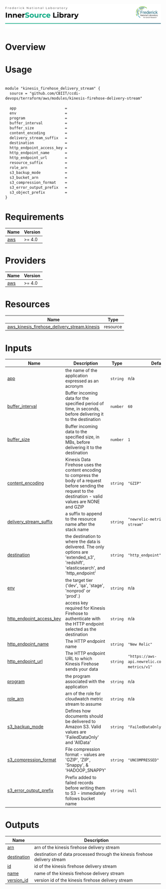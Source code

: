 ![Frederick National Laboratory](./assets/fnl.svg)

# Overview 

# Usage 

<pre><code>
module "kinesis_firehose_delivery_stream" {
  source = "github.com/CBIIT/ccdi-devops/terraform/aws/modules/kinesis-firehose-delivery-stream"

  app                      = 
  env                      = 
  program                  = 
  buffer_interval          = 
  buffer_size              = 
  content_encoding         = 
  delivery_stream_suffix   = 
  destination              = 
  http_endpoint_access_key = 
  http_endpoint_name       = 
  http_endpoint_url        = 
  resource_suffix          = 
  role_arn                 = 
  s3_backup_mode           = 
  s3_bucket_arn            = 
  s3_compression_format    = 
  s3_error_output_prefix   = 
  s3_object_prefix         = 
}
</code></pre>

<!-- BEGIN_TF_DOCS -->
# Requirements

| Name | Version |
|------|---------|
| <a name="requirement_aws"></a> [aws](#requirement\_aws) | >= 4.0 |

# Providers

| Name | Version |
|------|---------|
| <a name="provider_aws"></a> [aws](#provider\_aws) | >= 4.0 |

# Resources

| Name | Type |
|------|------|
| [aws_kinesis_firehose_delivery_stream.kinesis](https://registry.terraform.io/providers/hashicorp/aws/latest/docs/resources/kinesis_firehose_delivery_stream) | resource |

# Inputs

| Name | Description | Type | Default | Required |
|------|-------------|------|---------|:--------:|
| <a name="input_app"></a> [app](#input\_app) | the name of the application expressed as an acronym | `string` | n/a | yes |
| <a name="input_buffer_interval"></a> [buffer\_interval](#input\_buffer\_interval) | Buffer incoming data for the specified period of time, in seconds, before delivering it to the destination | `number` | `60` | no |
| <a name="input_buffer_size"></a> [buffer\_size](#input\_buffer\_size) | Buffer incoming data to the specified size, in MBs, before delivering it to the destination | `number` | `1` | no |
| <a name="input_content_encoding"></a> [content\_encoding](#input\_content\_encoding) | Kinesis Data Firehose uses the content encoding to compress the body of a request before sending the request to the destination - valid values are NONE and GZIP | `string` | `"GZIP"` | no |
| <a name="input_delivery_stream_suffix"></a> [delivery\_stream\_suffix](#input\_delivery\_stream\_suffix) | a suffix to append to the resource name after the stack name | `string` | `"newrelic-metric-delivery-stream"` | no |
| <a name="input_destination"></a> [destination](#input\_destination) | the destination to where the data is delivered. The only options are 'extended\_s3', 'redshift', 'elasticsearch', and 'http\_endpoint' | `string` | `"http_endpoint"` | no |
| <a name="input_env"></a> [env](#input\_env) | the target tier ('dev', 'qa', 'stage', 'nonprod' or 'prod'.) | `string` | n/a | yes |
| <a name="input_http_endpoint_access_key"></a> [http\_endpoint\_access\_key](#input\_http\_endpoint\_access\_key) | access key required for Kinesis Firehose to authenticate with the HTTP endpoint selected as the destination | `string` | n/a | yes |
| <a name="input_http_endpoint_name"></a> [http\_endpoint\_name](#input\_http\_endpoint\_name) | The HTTP endpoint name | `string` | `"New Relic"` | no |
| <a name="input_http_endpoint_url"></a> [http\_endpoint\_url](#input\_http\_endpoint\_url) | The HTTP endpoint URL to which Kinesis Firehose sends your data | `string` | `"https://aws-api.newrelic.com/cloudwatch-metrics/v1"` | no |
| <a name="input_program"></a> [program](#input\_program) | the program associated with the application | `string` | n/a | yes |
| <a name="input_role_arn"></a> [role\_arn](#input\_role\_arn) | arn of the role for cloudwatch metric stream to assume | `string` | n/a | yes |
| <a name="input_s3_backup_mode"></a> [s3\_backup\_mode](#input\_s3\_backup\_mode) | Defines how documents should be delivered to Amazon S3. Valid values are 'FailedDataOnly' and 'AllData' | `string` | `"FailedDataOnly"` | no |
| <a name="input_s3_compression_format"></a> [s3\_compression\_format](#input\_s3\_compression\_format) | File compression format - values are 'GZIP', 'ZIP', 'Snappy', & 'HADOOP\_SNAPPY' | `string` | `"UNCOMPRESSED"` | no |
| <a name="input_s3_error_output_prefix"></a> [s3\_error\_output\_prefix](#input\_s3\_error\_output\_prefix) | Prefix added to failed records before writing them to S3 - immediately follows bucket name | `string` | `null` | no |

# Outputs

| Name | Description |
|------|-------------|
| <a name="output_arn"></a> [arn](#output\_arn) | arn of the kinesis firehose delivery stream |
| <a name="output_destination"></a> [destination](#output\_destination) | destination of data processed through the kinesis firehose delivery stream |
| <a name="output_id"></a> [id](#output\_id) | id of the kinesis firehose delivery stream |
| <a name="output_name"></a> [name](#output\_name) | name of the kinesis firehose delivery stream |
| <a name="output_version_id"></a> [version\_id](#output\_version\_id) | version id of the kinesis firehose delivery stream |
<!-- END_TF_DOCS -->